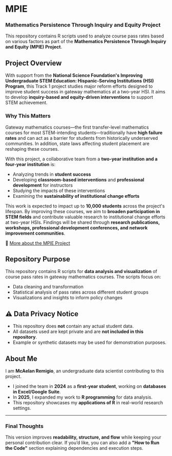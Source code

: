 # MPIE
### **Mathematics Persistence Through Inquiry and Equity Project**  

This repository contains R scripts used to analyze course pass rates based on various factors as part of the **Mathematics Persistence Through Inquiry and Equity (MPIE) Project**.  

## **Project Overview**  
With support from the **National Science Foundation's Improving Undergraduate STEM Education: Hispanic-Serving Institutions (HSI) Program**, this Track 1 project studies major reform efforts designed to improve student success in gateway mathematics at a two-year HSI. It aims to develop **inquiry-based and equity-driven interventions** to support STEM achievement.  

### **Why This Matters**  
Gateway mathematics courses—the first transfer-level mathematics courses for most STEM-intending students—traditionally have **high failure rates** and can act as a barrier for students from historically underserved communities. In addition, state laws affecting student placement are reshaping these courses.  

With this project, a collaborative team from a **two-year institution and a four-year institution** is:  
- Analyzing trends in **student success**  
- Developing **classroom-based interventions** and **professional development** for instructors  
- Studying the impacts of these interventions  
- Examining the **sustainability of institutional change efforts**  

This work is expected to impact up to **10,000 students** across the project's lifespan. By improving these courses, we aim to **broaden participation in STEM fields** and contribute valuable research to institutional change efforts at two-year HSIs. Findings will be shared through **research publications, workshops, professional development conferences, and network improvement communities**.  

🔗 [More about the MPIE Project](https://crmse.sdsu.edu/directory/projects/mpie)  

## **Repository Purpose**  
This repository contains R scripts for **data analysis and visualization** of course pass rates in gateway mathematics courses. The scripts focus on:  
- Data cleaning and transformation  
- Statistical analysis of pass rates across different student groups  
- Visualizations and insights to inform policy changes  

## ⚠️ **Data Privacy Notice**  
- This repository does **not** contain any actual student data.  
- All datasets used are kept private and are **not included in this repository**.  
- Example or synthetic datasets may be used for demonstration purposes.  

## **About Me**  
I am **McAelan Remigio**, an undergraduate data scientist contributing to this project.  
- I joined the team in **2024** as a **first-year student**, working on **databases in Excel/Google Suite**.  
- In **2025**, I expanded my work to **R programming** for data analysis.  
- This repository showcases my **applications of R** in real-world research settings.  

---

### **Final Thoughts**
This version improves **readability, structure, and flow** while keeping your personal contribution clear. If you’d like, you can also add a **"How to Run the Code"** section explaining dependencies and execution steps.

